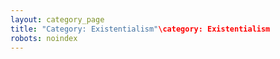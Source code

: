 ```yaml
---
layout: category_page
title: "Category: Existentialism"\category: Existentialism
robots: noindex
---
```

